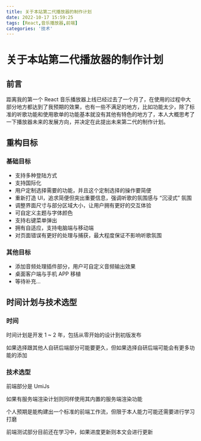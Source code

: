 ```yaml
---
title: 关于本站第二代播放器的制作计划
date: 2022-10-17 15:59:25
tags: [React,音乐播放器,前端]
categories: '技术'
---
```



# 关于本站第二代播放器的制作计划

## 前言

距离我的第一个 React 音乐播放器上线已经过去了一个月了，在使用的过程中大部分地方都达到了我预期的效果，也有一些不满足的地方，比如功能太少，除了标准的听歌功能和使用歌单的功能基本就没有其他有特色的地方了，本人大概思考了一下播放器未来的发展方向，并决定在此提出未来第二代的制作计划。

## 重构目标

### 基础目标

 - 支持多种登陆方式
 - 支持国际化
 - 用户定制选择需要的功能，并且这个定制选择的操作要简便
 - 重新打造 UI，追求简便但突出重要信息，强调听歌的氛围感与 “沉浸式” 氛围
 - 调整界面尺寸与部分区域大小，让用户拥有更好的交互体验
 - 可自定义主题与字体颜色
 - 支持右键菜单弹出
 - 拥有自适应，支持电脑端与移动端
 - 对页面错误有更好的处理与捕获，最大程度保证不影响听歌氛围

### 其他目标

 - 添加音频处理插件部分，用户可自定义音频输出效果
 - 桌面客户端与手机 APP 移植
 - 等待补充...

## 时间计划与技术选型

### 时间

时间计划是开发 1 ~ 2 年，包括从零开始的设计到初版发布

如果选择跟其他人自研后端部分可能要更久，但如果选择自研后端可能会有更多功能的添加

### 技术选型

前端部分是 UmiJs

如果有服务端渲染计划则同样使用其内置的服务端渲染功能

个人预期是能构建出一个标准的前端工作流，但限于本人能力可能还需要进行学习打磨

前端测试部分目前还在学习中，如果进度更新则本文会进行更新